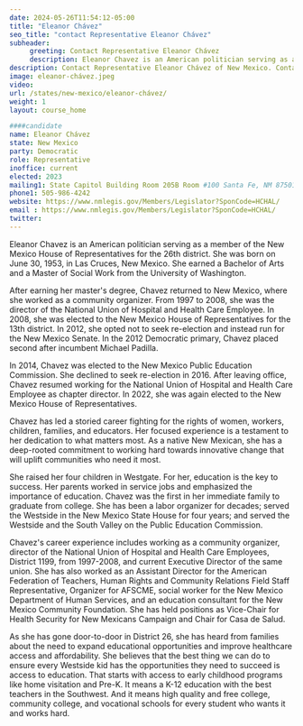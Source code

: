 ```yaml
---
date: 2024-05-26T11:54:12-05:00
title: "Eleanor Chávez"
seo_title: "contact Representative Eleanor Chávez"
subheader:
     greeting: Contact Representative Eleanor Chávez
     description: Eleanor Chavez is an American politician serving as a member of the New Mexico House of Representatives for the 26th district.
description: Contact Representative Eleanor Chávez of New Mexico. Contact information for Eleanor Chávez includes email address, phone number, and mailing address.
image: eleanor-chávez.jpeg
video:
url: /states/new-mexico/eleanor-chávez/
weight: 1
layout: course_home

####candidate
name: Eleanor Chávez
state: New Mexico
party: Democratic
role: Representative
inoffice: current
elected: 2023
mailing1: State Capitol Building Room 205B Room #100 Santa Fe, NM 87501
phone1: 505-986-4242
website: https://www.nmlegis.gov/Members/Legislator?SponCode=HCHAL/
email : https://www.nmlegis.gov/Members/Legislator?SponCode=HCHAL/
twitter: 
---
```

Eleanor Chavez is an American politician serving as a member of the New Mexico House of Representatives for the 26th district. She was born on June 30, 1953, in Las Cruces, New Mexico. She earned a Bachelor of Arts and a Master of Social Work from the University of Washington. 

After earning her master's degree, Chavez returned to New Mexico, where she worked as a community organizer. From 1997 to 2008, she was the director of the National Union of Hospital and Health Care Employee. In 2008, she was elected to the New Mexico House of Representatives for the 13th district. In 2012, she opted not to seek re-election and instead run for the New Mexico Senate. In the 2012 Democratic primary, Chavez placed second after incumbent Michael Padilla.

In 2014, Chavez was elected to the New Mexico Public Education Commission. She declined to seek re-election in 2016. After leaving office, Chavez resumed working for the National Union of Hospital and Health Care Employee as chapter director. In 2022, she was again elected to the New Mexico House of Representatives.

Chavez has led a storied career fighting for the rights of women, workers, children, families, and educators. Her focused experience is a testament to her dedication to what matters most. As a native New Mexican, she has a deep-rooted commitment to working hard towards innovative change that will uplift communities who need it most.

She raised her four children in Westgate. For her, education is the key to success. Her parents worked in service jobs and emphasized the importance of education. Chavez was the first in her immediate family to graduate from college. She has been a labor organizer for decades; served the Westside in the New Mexico State House for four years; and served the Westside and the South Valley on the Public Education Commission.

Chavez's career experience includes working as a community organizer, director of the National Union of Hospital and Health Care Employees, District 1199, from 1997-2008, and current Executive Director of the same union. She has also worked as an Assistant Director for the American Federation of Teachers, Human Rights and Community Relations Field Staff Representative, Organizer for AFSCME, social worker for the New Mexico Department of Human Services, and an education consultant for the New Mexico Community Foundation. She has held positions as Vice-Chair for Health Security for New Mexicans Campaign and Chair for Casa de Salud.

As she has gone door-to-door in District 26, she has heard from families about the need to expand educational opportunities and improve healthcare access and affordability. She believes that the best thing we can do to ensure every Westside kid has the opportunities they need to succeed is access to education. That starts with access to early childhood programs like home visitation and Pre-K. It means a K-12 education with the best teachers in the Southwest. And it means high quality and free college, community college, and vocational schools for every student who wants it and works hard.

